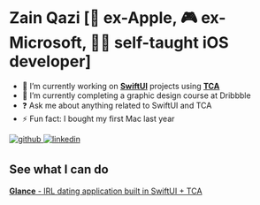 # Zain Qazi [🍎 ex-Apple, 🎮 ex-Microsoft, 👨‍🏫 self-taught iOS developer] 

- 🔭 I’m currently working on <ins>**SwiftUI**</ins> projects using <ins>**TCA**</ins>
- 🌱 I’m currently completing a graphic design course at Dribbble
- ❓ Ask me about anything related to SwiftUI and TCA
- ⚡ Fun fact: I bought my first Mac last year

<div align="left"> 
  <a href="https://github.com/zqazi114/Glance" target="_blank"> <img src=https://img.shields.io/badge/github-%2324292e.svg?&style=for-the-badge&logo=github&logoColor=white alt=github style="margin-bottom: 5px;" /> </a> 
  <a href="https://www.linkedin.com/in/zainuddin-qazi/" target="_blank"> <img src=https://img.shields.io/badge/linkedin-%231E77B5.svg?&style=for-the-badge&logo=linkedin&logoColor=white alt=linkedin style="margin-bottom: 5px;" /> </a> 
</div>

## See what I can do 
<div align="left"> 
  <a href="https://github.com/zqazi114/Glance" target="_blank"> <b><ins>Glance</ins></b> - IRL dating application built in SwiftUI + TCA </a> 
</div>
